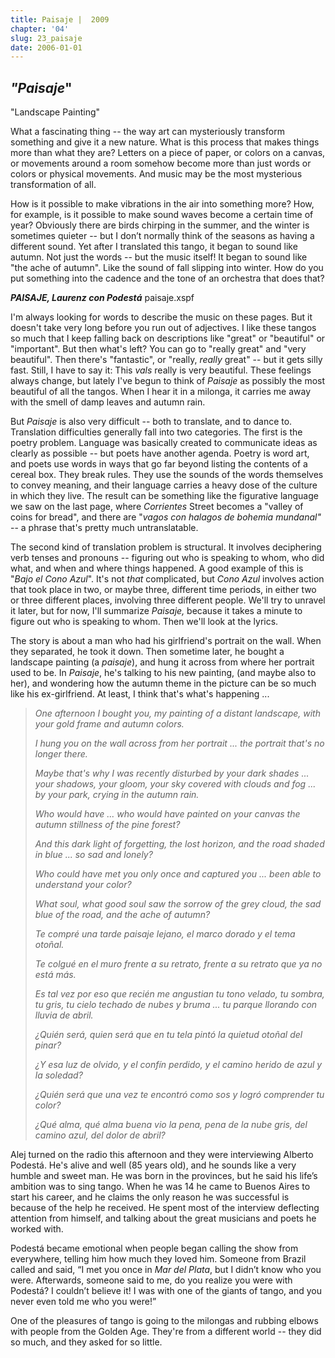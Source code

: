 ```yaml
---
title: Paisaje |  2009
chapter: '04'
slug: 23_paisaje
date: 2006-01-01
---
```


## _"Paisaje_"
"Landscape Painting"

What a fascinating thing -- the way art can mysteriously transform something and give it a new nature. What is this process that makes things more than what they are? Letters on a piece of paper, or colors on a canvas, or movements around a room somehow become more than just words or colors or physical movements. And music may be the most mysterious transformation of all.

How is it possible to make vibrations in the air into something more? How, for example, is it possible to make sound waves become a certain time of year? Obviously there are birds chirping in the summer, and the winter is sometimes quieter -- but I don’t normally think of the seasons as having a different sound. Yet after I translated this tango, it began to sound like autumn. Not just the words -- but the music itself! It began to sound like "the ache of autumn". Like the sound of fall slipping into winter. How do you put something into the cadence and the tone of an orchestra that does that?

**_PAISAJE, Laurenz con Podestá_**
paisaje.xspf

I'm always looking for words to describe the music on these pages. But it doesn't take very long before you run out of adjectives. I like these tangos so much that I keep falling back on descriptions like "great" or "beautiful" or "important". But then what's left? You can go to "really great" and "very beautiful". Then there's "fantastic", or "really, _really_ great" -- but it gets silly fast. Still, I have to say it: This _vals_ really is very beautiful. These feelings always change, but lately I've begun to think of _Paisaje_ as possibly the most beautiful of all the tangos. When I hear it in a milonga, it carries me away with the smell of damp leaves and autumn rain.

But _Paisaje_ is also very difficult -- both to translate, and to dance to. Translation difficulties generally fall into two categories. The first is the poetry problem. Language was basically created to communicate ideas as clearly as possible -- but poets have another agenda. Poetry is word art, and poets use words in ways that go far beyond listing the contents of a cereal box. They break rules. They use the sounds of the words themselves to convey meaning, and their language carries a heavy dose of the culture in which they live. The result can be something like the figurative language we saw on the last page, where _Corrientes_ Street becomes a "valley of coins for bread", and there are "_vagos con halagos de bohemia mundanal"_ -- a phrase that's pretty much untranslatable.

The second kind of translation problem is structural. It involves deciphering verb tenses and pronouns -- figuring out who is speaking to whom, who did what, and when and where things happened. A good example of this is "_Bajo el Cono Azul_". It's not _that_ complicated, but _Cono Azul_ involves action that took place in two, or maybe three, different time periods, in either two or three different places, involving three different people. We'll try to unravel it later, but for now, I'll summarize _Paisaje,_ because it takes a minute to figure out who is speaking to whom. Then we'll look at the lyrics.

The story is about a man who had his girlfriend's portrait on the wall. When they separated, he took it down. Then sometime later, he bought a landscape painting (a _paisaje_), and hung it across from where her portrait used to be. In _Paisaje_, he's talking to his new painting, (and maybe also to her), and wondering how the autumn theme in the picture can be so much like his ex-girlfriend. At least, I think that's what's happening ...

> _One afternoon
> I bought you,
> my painting of a distant landscape,
> with your gold frame
> and autumn colors._
>
> _I hung you on the wall
> across from her portrait ...
> the portrait that's
> no longer there._
>
> _Maybe that's why
> I was recently disturbed
> by your dark shades ...
> your shadows, your gloom,
> your sky covered
> with clouds and fog ...
> by your park, crying
> in the autumn rain._
>
> _Who would have ...
> who would have painted
> on your canvas
> the autumn stillness
> of the pine forest?_
>
> _And this dark light
> of forgetting,
> the lost horizon,
> and the road
> shaded in blue ...
> so sad and lonely?_
>
> _Who could have
> met you only once
> and captured you ...
> been able to understand
> your color?_
>
> _What soul,
> what good soul
> saw the sorrow
> of the grey cloud,
> the sad blue of the road,
> and the ache of autumn?_
>
> _Te compré
> una tarde
> paisaje lejano,
> el marco dorado
> y el tema otoñal._
>
> _Te colgué en el muro
> frente a su retrato,
> frente a su retrato
> que ya no está más._
>
> _Es tal vez por eso
> que recién me angustian
> tu tono velado,
> tu sombra, tu gris,
> tu cielo techado
> de nubes y bruma ...
> tu parque llorando
> con lluvia de abril._
>
> _¿Quién será,
> quien será que
> en tu tela pintó
> la quietud otoñal
> del pinar?_
>
> _¿Y esa luz
> de olvido,
> y el confín perdido,
> y el camino
> herido de azul
> y la soledad?_
>
> _¿Quién será que
> una vez te encontró
> como sos
> y logró comprender
> tu color?_
>
> _¿Qué alma,
> qué alma buena
> vio la pena, pena
> de la nube gris,
> del camino azul,
> del dolor de abril?_

Alej turned on the radio this afternoon and they were interviewing Alberto Podestá. He's alive and well (85 years old), and he sounds like a very humble and sweet man. He was born in the provinces, but he said his life’s ambition was to sing tango. When he was 14 he came to Buenos Aires to start his career, and he claims the only reason he was successful is because of the help he received. He spent most of the interview deflecting attention from himself, and talking about the great musicians and poets he worked with.

Podestá became emotional when people began calling the show from everywhere, telling him how much they loved him. Someone from Brazil called and said, “I met you once in _Mar del Plata_, but I didn’t know who you were. Afterwards, someone said to me, do you realize you were with Podestá? I couldn’t believe it! I was with one of the giants of tango, and you never even told me who you were!”

One of the pleasures of tango is going to the milongas and rubbing elbows with people from the Golden Age. They're from a different world -- they did so much, and they asked for so little.
